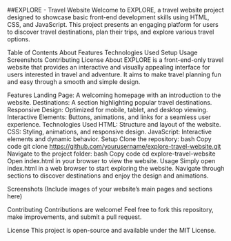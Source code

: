 ##EXPLORE - Travel Website
Welcome to EXPLORE, a travel website project designed to showcase basic front-end development skills using HTML, CSS, and JavaScript. This project presents an engaging platform for users to discover travel destinations, plan their trips, and explore various travel options.

Table of Contents
About
Features
Technologies Used
Setup
Usage
Screenshots
Contributing
License
About
EXPLORE is a front-end-only travel website that provides an interactive and visually appealing interface for users interested in travel and adventure. It aims to make travel planning fun and easy through a smooth and simple design.

Features
Landing Page: A welcoming homepage with an introduction to the website.
Destinations: A section highlighting popular travel destinations.
Responsive Design: Optimized for mobile, tablet, and desktop viewing.
Interactive Elements: Buttons, animations, and links for a seamless user experience.
Technologies Used
HTML: Structure and layout of the website.
CSS: Styling, animations, and responsive design.
JavaScript: Interactive elements and dynamic behavior.
Setup
Clone the repository:
bash
Copy code
git clone https://github.com/yourusername/explore-travel-website.git
Navigate to the project folder:
bash
Copy code
cd explore-travel-website
Open index.html in your browser to view the website.
Usage
Simply open index.html in a web browser to start exploring the website. Navigate through sections to discover destinations and enjoy the design and animations.

Screenshots
(Include images of your website’s main pages and sections here)

Contributing
Contributions are welcome! Feel free to fork this repository, make improvements, and submit a pull request.

License
This project is open-source and available under the MIT License.
